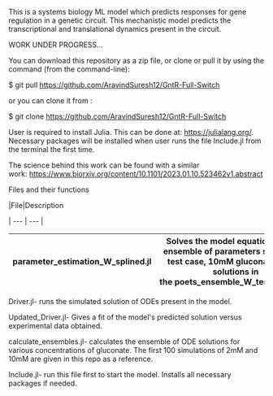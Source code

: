 This is a systems biology ML model which predicts responses for gene regulation in a genetic circuit. This mechanistic model predicts the transcriptional and translational dynamics present in the circuit.

WORK UNDER PROGRESS...


You can download this repository as a zip file, or clone or pull it by using the command (from the command-line):


$ git pull https://github.com/AravindSuresh12/GntR-Full-Switch


or you can clone it from :

$ git clone https://github.com/AravindSuresh12/GntR-Full-Switch 

User is required to install Julia. This can be done at: https://julialang.org/. Necessary packages will be installed when user runs the file Include.jl from the terminal the first time. 


The science behind this work can be found with a similar work: https://www.biorxiv.org/content/10.1101/2023.01.10.523462v1.abstract

Files and their functions

|File|Description

| --- | --- |
	
|parameter_estimation_W_splined.jl|Solves the model equations for the ensemble of parameters sets for the test case, 10mM gluconate. Saves solutions in the poets_ensemble_W_test directory.|
| --- | --- |

Driver.jl- runs the simulated solution of ODEs present in the model.

Updated_Driver.jl- Gives a fit of the model's predicted solution versus experimental data obtained.

calculate_ensembles.jl- calculates the ensemble of ODE solutions for various concentrations of gluconate. The first 100 simulations of 2mM and 10mM are given in this repo as a reference.

Include.jl- run this file first to start the model. Installs all necessary packages if needed. 


